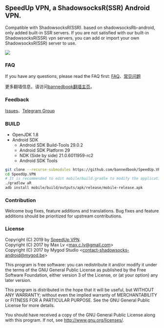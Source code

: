 ## SpeedUp VPN, a ShadowsocksR(SSR) Android VPN. 

Compatible with ShadowsocksR(SSR). based on shadowsocksRb-android, only added built-in SSR servers. If you are not satisfied with our built-in ShadowsocksR(SSR) vpn servers, you can add or import your own ShadowsocksR(SSR) server to use.

<p><a href="https://play.google.com/store/apps/details?id=free.ssr.proxy.SpeedUp.VPN"><img src="https://camo.githubusercontent.com/bdaf711a93d64d0bb5e5abfc346a8b84ea47f164/68747470733a2f2f706c61792e676f6f676c652e636f6d2f696e746c2f656e5f75732f6261646765732f696d616765732f67656e657269632f656e2d706c61792d62616467652e706e67" style="max-width:100%"></a>
</p>

### FAQ

If you have any questions, please read the FAQ first:
<a target="_blank" href="https://github.com/bannedbook/SpeedUp.VPN/blob/master/FAQ-en.md">FAQ</a>、<a target="_blank" href="https://github.com/bannedbook/SpeedUp.VPN/blob/master/FAQ.md">常见问题</a>

更多翻墙信息，请访问[bannedbook翻墙主页](https://github.com/bannedbook/fanqiang/wiki)。

### Feedback
<a target="_blank" href="https://github.com/bannedbook/SpeedUp.VPN/issues">Issues</a>、<a target="_blank" href="https://t.me/fqchat">Telegram Group</a>

### BUILD

* OpenJDK 1.8
* Android SDK
  - Android SDK Build-Tools 29.0.2
  - Android SDK Platform 29
  - NDK (Side by side) 21.0.6011959-rc2
  - Android SDK Tools

```bash
git clone --recurse-submodules https://github.com/bannedbook/SpeedUp.VPN.git
cd SpeedUp.VPN
# It is recommended to edit mobile/build.gradle to modify the applicationId to avoid detection.
./gradlew aR
adb install mobile/build/outputs/apk/release/mobile-release.apk
```

### Contribution

Welcome bug fixes, feature additions and translations. Bug fixes and feature additions should be prioritized for upstream contributions.

### License
<p>Copyright (C) 2019 by <a href="https://github.com/bannedbook/SpeedUp.VPN">SpeedUp VPN</a>.<br>
Copyright (C) 2017 by Max Lv &lt;<a href="mailto:max.c.lv@gmail.com">max.c.lv@gmail.com</a>&gt;<br>
Copyright (C) 2017 by Mygod Studio &lt;<a href="mailto:contact-shadowsocks-android@mygod.be">contact-shadowsocks-android@mygod.be</a>&gt;</p>
<p>This program is free software: you can redistribute it and/or modify
it under the terms of the GNU General Public License as published by
the Free Software Foundation, either version 3 of the License, or
(at your option) any later version.</p>
<p>This program is distributed in the hope that it will be useful,
but WITHOUT ANY WARRANTY; without even the implied warranty of
MERCHANTABILITY or FITNESS FOR A PARTICULAR PURPOSE.  See the
GNU General Public License for more details.</p>
<p>You should have received a copy of the GNU General Public License
along with this program. If not, see <a href="http://www.gnu.org/licenses/" rel="nofollow">http://www.gnu.org/licenses/</a>.</p>

